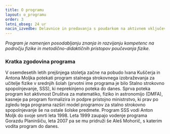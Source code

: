 ```yaml
---
title: O programu
layout: o_programu
order: 3
letni_obseg: 24 ur
nacin_izvedbe: Delavnice in predavanja s poudarkom na aktivnem vključevanju vseh udeležencev. Program tipično obsega 6 srečanj, ki so razporejena v obdobju od oktobra do maja.
---
```


*Program je namenjen posodabljanju znanja in razvijanju kompetenc na področju fizike in metodično-didaktičnih pristopov poučevanja fizike.*

### Kratka zgodovina programa
V osemdesetih letih prejšnjega stoletja začne na pobudo Ivana Kuščerja in Antona Moljka potekati program stalnega strokovnega izobraževanja  za učitelje fizike v srednjih šolah (prvotni ime programa je bilo Stalno strokovno spopolnjevanje, SSS), ki neprekinjeno poteka do danes. Sprva poteka program kot aktivnost Društva za matematiko, fiziko in astronomijo (DMFA), kasneje pa program formalizira in podpre pristojno ministrstvo, ki prav po zgledu tega programa razširi model programov za stalno strokovno spopolnjevanje še na ostale šolske predmete. Program SSS vodi Anton Moljk do svoje smrti leta 1998. Leta 1999 zaupajo vodenje programa Gorazdu Planinšiču, leta 2007 pa se mu pridruži še Aleš Mohorič, s katerim vodita program do danes. 